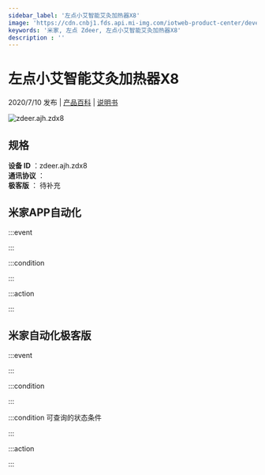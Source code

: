 ```yaml
---
sidebar_label: '左点小艾智能艾灸加热器X8'
image: 'https://cdn.cnbj1.fds.api.mi-img.com/iotweb-product-center/developer_1592450752577A5fW0z9c.png?GalaxyAccessKeyId=AKVGLQWBOVIRQ3XLEW&Expires=9223372036854775807&Signature=RPx1+qQPv/uV6FzkgTKkJGh+Xks='
keywords: '米家, 左点 Zdeer, 左点小艾智能艾灸加热器X8'
description : ''
---
```

# 左点小艾智能艾灸加热器X8

2020/7/10 发布 | [产品百科](https://home.mi.com/webapp/content/baike/product/index.html?model=zdeer.ajh.zdx8/) | [说明书](https://home.mi.com/views/introduction.html?model=zdeer.ajh.zdx8&region=cn)

![zdeer.ajh.zdx8](https://cdn.cnbj1.fds.api.mi-img.com/iotweb-product-center/developer_1592450752577A5fW0z9c.png?GalaxyAccessKeyId=AKVGLQWBOVIRQ3XLEW&Expires=9223372036854775807&Signature=RPx1+qQPv/uV6FzkgTKkJGh+Xks=)

## 规格  
> 
**设备 ID** ：zdeer.ajh.zdx8  
**通讯协议** ：  
**极客版**  ： 待补充 


## 米家APP自动化  

:::event  

:::

:::condition  

:::

:::action   

:::

## 米家自动化极客版  

:::event  

:::

:::condition  

:::

:::condition 可查询的状态条件  

:::

:::action  

:::

        
